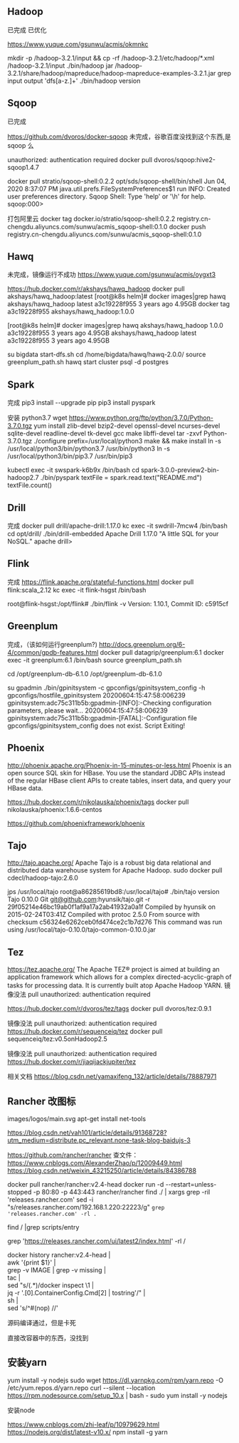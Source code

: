 ## Hadoop
已完成
已优化

https://www.yuque.com/gsunwu/acmis/okmnkc

mkdir -p /hadoop-3.2.1/input && cp -rf /hadoop-3.2.1/etc/hadoop/*.xml /hadoop-3.2.1/input
./bin/hadoop jar /hadoop-3.2.1/share/hadoop/mapreduce/hadoop-mapreduce-examples-3.2.1.jar  grep input output 'dfs[a-z.]+'
./bin/hadoop version

## Sqoop
已完成

https://github.com/dvoros/docker-sqoop
未完成，谷歌百度没找到这个东西,是 sqoop 么

unauthorized: authentication required
docker pull dvoros/sqoop:hive2-sqoop1.4.7


docker pull stratio/sqoop-shell:0.2.2
opt/sds/sqoop-shell/bin/shell
Jun 04, 2020 8:37:07 PM java.util.prefs.FileSystemPreferences$1 run
INFO: Created user preferences directory.
Sqoop Shell: Type 'help' or '\h' for help.
sqoop:000> 

打包阿里云
docker tag docker.io/stratio/sqoop-shell:0.2.2 registry.cn-chengdu.aliyuncs.com/sunwu/acmis_sqoop-shell:0.1.0
docker push registry.cn-chengdu.aliyuncs.com/sunwu/acmis_sqoop-shell:0.1.0






## Hawq
未完成，镜像运行不成功
https://www.yuque.com/gsunwu/acmis/oygxt3


https://hub.docker.com/r/akshays/hawq_hadoop
docker pull akshays/hawq_hadoop:latest
[root@k8s helm]# docker images|grep hawq
akshays/hawq_hadoop                  latest              a3c19228f955        3 years ago         4.95GB
docker tag  a3c19228f955  akshays/hawq_hadoop:1.0.0

[root@k8s helm]# docker images|grep hawq
akshays/hawq_hadoop                  1.0.0               a3c19228f955        3 years ago         4.95GB
akshays/hawq_hadoop                  latest              a3c19228f955        3 years ago         4.95GB


su bigdata
start-dfs.sh
cd /home/bigdata/hawq/hawq-2.0.0/
source greenplum_path.sh
hawq start cluster
psql -d postgres


## Spark  
完成
pip3 install --upgrade pip
pip3 install pyspark

安装 python3.7
wget https://www.python.org/ftp/python/3.7.0/Python-3.7.0.tgz
yum install zlib-devel bzip2-devel openssl-devel ncurses-devel sqlite-devel readline-devel tk-devel gcc make libffi-devel
tar -zxvf Python-3.7.0.tgz
./configure prefix=/usr/local/python3
make && make install
ln -s /usr/local/python3/bin/python3.7 /usr/bin/python3
ln -s /usr/local/python3/bin/pip3.7 /usr/bin/pip3

kubectl exec -it swspark-k6b9x /bin/bash
cd spark-3.0.0-preview2-bin-hadoop2.7
./bin/pyspark 
textFile = spark.read.text("README.md")
textFile.count()


## Drill
完成
docker pull drill/apache-drill:1.17.0
kc exec -it swdrill-7mcw4 /bin/bash
cd opt/drill/
./bin/drill-embedded
Apache Drill 1.17.0
"A little SQL for your NoSQL."
apache drill> 

## Flink
完成
https://flink.apache.org/stateful-functions.html
docker pull flink:scala_2.12
kc exec -it flink-hsgst /bin/bash

root@flink-hsgst:/opt/flink# ./bin/flink -v
Version: 1.10.1, Commit ID: c5915cf


## Greenplum
完成，（该如何运行greenplum?)
http://docs.greenplum.org/6-4/common/gpdb-features.html
docker pull datagrip/greenplum:6.1
docker exec -it greenplum:6.1 /bin/bash
source greenplum_path.sh 
 
cd /opt/greenplum-db-6.1.0
/opt/greenplum-db-6.1.0

su gpadmin
./bin/gpinitsystem -c gpconfigs/gpinitsystem_config -h gpconfigs/hostfile_gpinitsystem
 20200604:15:47:58:006239 gpinitsystem:adc75c311b5b:gpadmin-[INFO]:-Checking configuration parameters, please wait...
 20200604:15:47:58:006239 gpinitsystem:adc75c311b5b:gpadmin-[FATAL]:-Configuration file gpconfigs/gpinitsystem_config does not exist. Script Exiting!

## Phoenix 
http://phoenix.apache.org/Phoenix-in-15-minutes-or-less.html
Phoenix is an open source SQL skin for HBase. You use the standard JDBC APIs instead of the regular HBase client APIs to create tables, insert data, and query your HBase data.

https://hub.docker.com/r/nikolauska/phoenix/tags
docker pull nikolauska/phoenix:1.6.6-centos
 
https://github.com/phoenixframework/phoenix


## Tajo
http://tajo.apache.org/
Apache Tajo is a robust big data relational and distributed data warehouse system for Apache Hadoop.
sudo docker pull cdecl/hadoop-tajo:2.6.0

jps
/usr/local/tajo
root@a86285619bd8:/usr/local/tajo# ./bin/tajo version
Tajo 0.10.0
Git git@github.com:hyunsik/tajo.git -r 29f05214e46bc19ab0f1af9a17a2ab41932a0a1f
Compiled by hyunsik on 2015-02-24T03:41Z
Compiled with protoc 2.5.0
From source with checksum c56324e6262ceb0fd474ce2c1b7d276
This command was run using /usr/local/tajo-0.10.0/tajo-common-0.10.0.jar

## Tez
https://tez.apache.org/
The Apache TEZ® project is aimed at building an application framework which allows for a complex directed-acyclic-graph of tasks for processing data. It is currently built atop Apache Hadoop YARN.
镜像没法 pull  unauthorized: authentication required

https://hub.docker.com/r/dvoros/tez/tags
docker pull dvoros/tez:0.9.1


镜像没法 pull  unauthorized: authentication required
https://hub.docker.com/r/sequenceiq/tez
docker pull sequenceiq/tez:v0.5onHadoop2.5

镜像没法 pull  unauthorized: authentication required
https://hub.docker.com/r/jiaqijackjupiter/tez

相关文档
https://blog.csdn.net/yamaxifeng_132/article/details/78887971


## Rancher 改图标
images/logos/main.svg
apt-get install net-tools

https://blog.csdn.net/vah101/article/details/91368728?utm_medium=distribute.pc_relevant.none-task-blog-baidujs-3

https://github.com/rancher/rancher
查文件：https://www.cnblogs.com/AlexanderZhao/p/12009449.html
https://blog.csdn.net/weixin_43215250/article/details/84386788

docker pull rancher/rancher:v2.4-head
docker run -d --restart=unless-stopped -p 80:80 -p 443:443 rancher/rancher
find ./ | xargs grep -ril 'releases.rancher.com'
sed -i "s/releases.rancher.com/192.168.1.220:22223/g" `grep 'releases.rancher.com' -rl .`

 find / |grep scripts\/entry

grep 'https://releases.rancher.com/ui/latest2/index.html' -rl /

docker history rancher:v2.4-head | \
awk '{print $1}' | \
grep -v IMAGE | grep -v missing | \
tac | \
sed "s/\(.*\)/docker inspect \1 | \
jq -r \'.[0].ContainerConfig.Cmd[2] | tostring\'/" | \
sh | \
sed 's/^#(nop) //'


源码编译通过，但是卡死

直接改容器中的东西，没找到


##  安装yarn
yum install -y nodejs
sudo wget https://dl.yarnpkg.com/rpm/yarn.repo -O /etc/yum.repos.d/yarn.repo
curl --silent --location https://rpm.nodesource.com/setup_10.x | bash -
sudo yum install -y nodejs


安装node

https://www.cnblogs.com/zhi-leaf/p/10979629.html
https://nodejs.org/dist/latest-v10.x/
npm install -g yarn